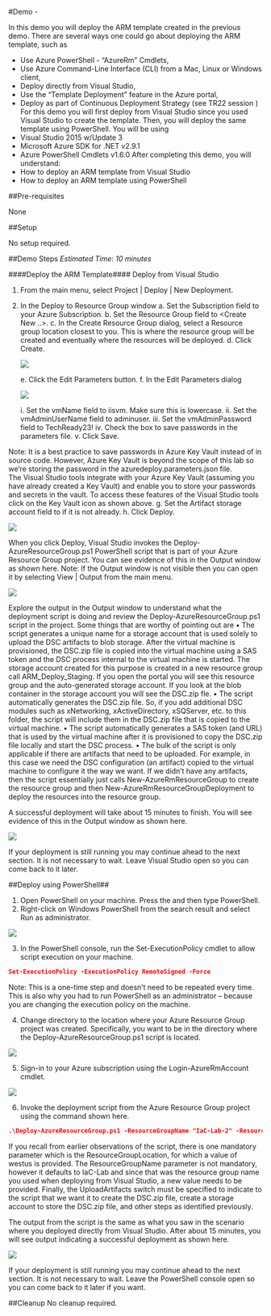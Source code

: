 #Demo - 

In this demo you will deploy the ARM template created in the previous demo.  There are several ways one could go about deploying the ARM template, such as
* Use Azure PowerShell - “AzureRm” Cmdlets,
* Use Azure Command-Line Interface (CLI) from a Mac, Linux or Windows client,
* Deploy directly from Visual Studio,
* Use the “Template Deployment” feature in the Azure portal,
* Deploy as part of Continuous Deployment Strategy (see TR22 session <link here>)
For this demo you will first deploy from Visual Studio since you used Visual Studio to create the template.  Then, you will deploy the same template using PowerShell.  You will be using 
* Visual Studio 2015 w/Update 3
* Microsoft Azure SDK for .NET v2.9.1
* Azure PowerShell Cmdlets v1.6.0
After completing this demo, you will understand:
* How to deploy an ARM template from Visual Studio
* How to deploy an ARM template using PowerShell


##Pre-requisites

None

##Setup

No setup required.

##Demo Steps
_Estimated Time: 10 minutes_

####Deploy the ARM Template####
Deploy from Visual Studio
1.	From the main menu, select Project | Deploy | New Deployment.
2.	In the Deploy to Resource Group window
    a.	Set the Subscription field to your Azure Subscription.
    b.	Set the Resource Group field to <Create New ..>.
    c.	In the Create Resource Group dialog, select a Resource group location closest to you.  This is where the resource group will be created and eventually where the resources will be deployed.
    d.	Click Create.

    <img src="./media/image017.jpg" />

    e.	Click the Edit Parameters button.
    f.	In the Edit Parameters dialog

    <img src="./media/image018.jpg" />

    i.	Set the vmName field to iisvm.  Make sure this is lowercase.
    ii.	Set the vmAdminUserName field to adminuser.
    iii.	Set the vmAdminPassword field to TechReady23!
    iv.	Check the box to save passwords in the parameters file.
    v.	Click Save. 

Note: It is a best practice to save passwords in Azure Key Vault instead of in source code.  However, Azure Key Vault is beyond the scope of this lab so we’re storing the password in the azuredeploy.parameters.json file.  
The Visual Studio tools integrate with your Azure Key Vault (assuming you have already created a Key Vault) and enable you to store your passwords and secrets in the vault.  To access these features of the Visual Studio tools click on the Key Vault icon as shown above.
    g.	Set the Artifact storage account field to <Automatically create a storage account> if it is not already.
    h.	Click Deploy.

<img src="./media/image019.jpg" />

When you click Deploy, Visual Studio invokes the Deploy-AzureResourceGroup.ps1 PowerShell script that is part of your Azure Resource Group project.  You can see evidence of this in the Output window as shown here.  Note: If the Output window is not visible then you can open it by selecting View | Output from the main menu.

<img src="./media/image020.jpg" />

Explore the output in the Output window to understand what the deployment script is doing and review the Deploy-AzureResourceGroup.ps1 script in the project.  Some things that are worthy of pointing out are 
•	The script generates a unique name for a storage account that is used solely to upload the DSC artifacts to blob storage.  After the virtual machine is provisioned, the DSC.zip file is copied into the virtual machine using a SAS token and the DSC process internal to the virtual machine is started.  The storage account created for this purpose is created in a new resource group call ARM_Deploy_Staging.  If you open the portal you will see this resource group and the auto-generated storage account.  If you look at the blob container in the storage account you will see the DSC.zip fle.
•	The script automatically generates the DSC.zip file.  So, if you add additional DSC modules such as xNetworking, xActiveDirectory, xSQServer, etc. to this folder, the script will include them in the DSC.zip file that is copied to the virtual machine.
•	The script automatically generates a SAS token (and URL) that is used by the virtual machine after it is provisioned to copy the DSC.zip file locally and start the DSC process.
•	The bulk of the script is only applicable if there are artifacts that need to be uploaded.  For example, in this case we need the DSC configuration (an artifact) copied to the virtual machine to configure it the way we want.  If we didn’t have any artifacts, then the script essentially just calls New-AzureRmResourceGroup to create the resource group and then New-AzureRmResourceGroupDeployment to deploy the resources into the resource group. 

A successful deployment will take about 15 minutes to finish.  You will see evidence of this in the Output window as shown here.

<img src="./media/image021.jpg" />

If your deployment is still running you may continue ahead to the next section.  It is not necessary to wait.  Leave Visual Studio open so you can come back to it later.

##Deploy using PowerShell##
1.	Open PowerShell on your machine.  Press the <Windows Key> and then type PowerShell.
2.	Right-click on Windows PowerShell from the search result and select Run as administrator.

<img src="./media/image022.jpg" />
 

3.	In the PowerShell console, run the Set-ExecutionPolicy cmdlet to allow script execution on your machine.  

```JSON
Set-ExecutionPolicy -ExecutionPolicy RemoteSigned -Force
```
Note: This is a one-time step and doesn’t need to be repeated every time.  This is also why you had to run PowerShell as an administrator – because you are changing the execution policy on the machine.
 
4.	Change directory to the location where your Azure Resource Group project was created.  Specifically, you want to be in the directory where the Deploy-AzureResourceGroup.ps1 script is located.

<img src="./media/image023.jpg" />
 

5.	Sign-in to your Azure subscription using the Login-AzureRmAccount cmdlet.

<img src="./media/image024.jpg" />
 

6.	Invoke the deployment script from the Azure Resource Group project using the command shown here.

```JSON
.\Deploy-AzureResourceGroup.ps1 -ResourceGroupName "IaC-Lab-2" -ResourceGroupLocation "westus" -UploadArtifacts
```
If you recall from earlier observations of the script, there is one mandatory parameter which is the ResourceGroupLocation, for which a value of westus is provided.  The ResourceGroupName parameter is not mandatory, however it defaults to IaC-Lab and since that was the resource group name you used when deploying from Visual Studio, a new value needs to be provided.  Finally, the UploadArtifacts switch must be specified to indicate to the script that we want it to create the DSC.zip file, create a storage account to store the DSC.zip file, and other steps as identified previously.

The output from the script is the same as what you saw in the scenario where you deployed directly from Visual Studio.  After about 15 minutes, you will see output indicating a successful deployment as shown here.

<img src="./media/image025.jpg" />


If your deployment is still running you may continue ahead to the next section.  It is not necessary to wait.  Leave the PowerShell console open so you can come back to it later if you want.


##Cleanup
No cleanup required.